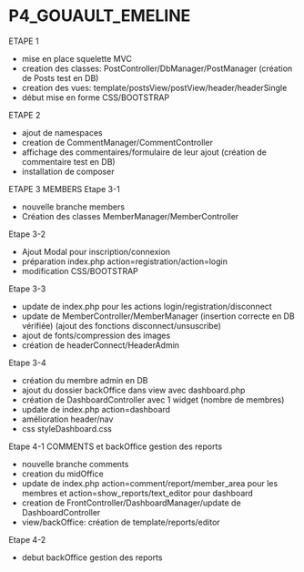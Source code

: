 # P4_GOUAULT_EMELINE

ETAPE 1
- mise en place squelette MVC
- creation des classes: PostController/DbManager/PostManager
(création de Posts test en DB)
- creation des vues: template/postsView/postView/header/headerSingle
- début mise en forme CSS/BOOTSTRAP

ETAPE 2
- ajout de namespaces
- creation de CommentManager/CommentController
- affichage des commentaires/formulaire de leur ajout
(création de commentaire test en DB)
- installation de composer

ETAPE 3 MEMBERS
Etape 3-1
- nouvelle branche members
- Création des classes MemberManager/MemberController

Etape 3-2
- Ajout Modal pour inscription/connexion
- préparation index.php action=registration/action=login
- modification CSS/BOOTSTRAP

Etape 3-3
- update de index.php pour les actions login/registration/disconnect
- update de MemberController/MemberManager 
    (insertion correcte en DB vérifiée)
    (ajout des fonctions disconnect/unsuscribe)
- ajout de fonts/compression des images
- création de headerConnect/HeaderAdmin

Etape 3-4
- création du membre admin en DB
- ajout du dossier backOffice dans view avec dashboard.php
- création de DashboardController avec 1 widget 
(nombre de membres)
- update de index.php action=dashboard
- amélioration header/nav
- css styleDashboard.css

Etape 4-1 COMMENTS et backOffice gestion des reports
- nouvelle branche comments
- creation du midOffice
- update de index.php action=comment/report/member_area pour les membres
et action=show_reports/text_editor pour dashboard
- creation de FrontController/DashboardManager/update de DashboardController
- view/backOffice: création de template/reports/editor

Etape 4-2
- debut backOffice gestion des reports
